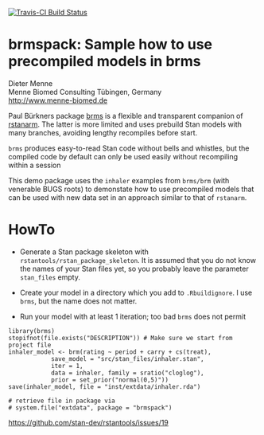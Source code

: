 [![Travis-CI Build Status](https://travis-ci.org/dmenne/breathteststan.svg?branch=master)](https://travis-ci.org/dmenne/breathteststan)

brmspack: Sample how to use precompiled models in brms
===========================================

Dieter Menne   
Menne Biomed Consulting Tübingen, Germany    
http://www.menne-biomed.de   

Paul Bürkners package [brms](https://github.com/paul-buerkner/brms) is a flexible and transparent companion of [rstanarm](https://github.com/stan-dev/rstanarm). The latter is more limited and uses prebuild Stan models with many branches, avoiding lengthy recompiles before start.

`brms` produces easy-to-read Stan code without bells and whistles, but the compiled code by default can only be used easily without recompiling within a session

This demo package uses the `inhaler` examples from `brms/brm` (with venerable BUGS roots) to demonstate how to use precompiled models that can be used with new data set in an approach similar to that of `rstanarm`.

# HowTo

* Generate a Stan package skeleton with `rstantools/rstan_package_skeleton`. It is assumed that you do not know the names of your Stan files yet, so you probably leave the parameter `stan_files` empty.

* Create your model in a directory which you add to `.Rbuildignore`. I use `brms`, but the name does not matter.
* Run your model with at least 1 iteration; too bad `brms` does not permit

```
library(brms)
stopifnot(file.exists("DESCRIPTION")) # Make sure we start from project file
inhaler_model <- brm(rating ~ period + carry + cs(treat), 
            save_model = "src/stan_files/inhaler.stan",
            iter = 1,
            data = inhaler, family = sratio("cloglog"), 
            prior = set_prior("normal(0,5)"))
save(inhaler_model, file = "inst/extdata/inhaler.rda")

# retrieve file in package via 
# system.file("extdata", package = "brmspack")
```


https://github.com/stan-dev/rstantools/issues/19